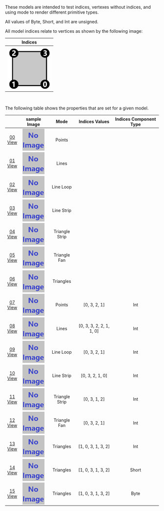 These models are intended to test indices, vertexes without indices, and using mode to render different primitive types.  

All values of Byte, Short, and Int are unsigned.  

All model indices relate to vertices as shown by the following image:  

Indices | 
:---: | 
<img src="Figures/Indices.png" height="144" width="144" align="middle"> |

<br>

The following table shows the properties that are set for a given model.  

|   | sample Image | Mode | Indices Values | Indices Component Type |
| :---: | :---: | :---: | :---: | :---: |
| [00](Mesh_Indices_00.gltf)<br>[View](https://bghgary.github.io/glTF-Asset-Generator/Preview/BabylonJS/?fileName=Mesh_Indices_00.gltf) | [<img src="Thumbnails/Mesh_Indices_00.png" align="middle">](SampleImages/Mesh_Indices_00.png) | Points |   |   |
| [01](Mesh_Indices_01.gltf)<br>[View](https://bghgary.github.io/glTF-Asset-Generator/Preview/BabylonJS/?fileName=Mesh_Indices_01.gltf) | [<img src="Thumbnails/Mesh_Indices_01.png" align="middle">](SampleImages/Mesh_Indices_01.png) | Lines |   |   |
| [02](Mesh_Indices_02.gltf)<br>[View](https://bghgary.github.io/glTF-Asset-Generator/Preview/BabylonJS/?fileName=Mesh_Indices_02.gltf) | [<img src="Thumbnails/Mesh_Indices_02.png" align="middle">](SampleImages/Mesh_Indices_02.png) | Line Loop |   |   |
| [03](Mesh_Indices_03.gltf)<br>[View](https://bghgary.github.io/glTF-Asset-Generator/Preview/BabylonJS/?fileName=Mesh_Indices_03.gltf) | [<img src="Thumbnails/Mesh_Indices_03.png" align="middle">](SampleImages/Mesh_Indices_03.png) | Line Strip |   |   |
| [04](Mesh_Indices_04.gltf)<br>[View](https://bghgary.github.io/glTF-Asset-Generator/Preview/BabylonJS/?fileName=Mesh_Indices_04.gltf) | [<img src="Thumbnails/Mesh_Indices_04.png" align="middle">](SampleImages/Mesh_Indices_04.png) | Triangle Strip |   |   |
| [05](Mesh_Indices_05.gltf)<br>[View](https://bghgary.github.io/glTF-Asset-Generator/Preview/BabylonJS/?fileName=Mesh_Indices_05.gltf) | [<img src="Thumbnails/Mesh_Indices_05.png" align="middle">](SampleImages/Mesh_Indices_05.png) | Triangle Fan |   |   |
| [06](Mesh_Indices_06.gltf)<br>[View](https://bghgary.github.io/glTF-Asset-Generator/Preview/BabylonJS/?fileName=Mesh_Indices_06.gltf) | [<img src="Thumbnails/Mesh_Indices_06.png" align="middle">](SampleImages/Mesh_Indices_06.png) | Triangles |   |   |
| [07](Mesh_Indices_07.gltf)<br>[View](https://bghgary.github.io/glTF-Asset-Generator/Preview/BabylonJS/?fileName=Mesh_Indices_07.gltf) | [<img src="Thumbnails/Mesh_Indices_07.png" align="middle">](SampleImages/Mesh_Indices_07.png) | Points | [0, 3, 2, 1] | Int |
| [08](Mesh_Indices_08.gltf)<br>[View](https://bghgary.github.io/glTF-Asset-Generator/Preview/BabylonJS/?fileName=Mesh_Indices_08.gltf) | [<img src="Thumbnails/Mesh_Indices_08.png" align="middle">](SampleImages/Mesh_Indices_08.png) | Lines | [0, 3, 3, 2, 2, 1, 1, 0] | Int |
| [09](Mesh_Indices_09.gltf)<br>[View](https://bghgary.github.io/glTF-Asset-Generator/Preview/BabylonJS/?fileName=Mesh_Indices_09.gltf) | [<img src="Thumbnails/Mesh_Indices_09.png" align="middle">](SampleImages/Mesh_Indices_09.png) | Line Loop | [0, 3, 2, 1] | Int |
| [10](Mesh_Indices_10.gltf)<br>[View](https://bghgary.github.io/glTF-Asset-Generator/Preview/BabylonJS/?fileName=Mesh_Indices_10.gltf) | [<img src="Thumbnails/Mesh_Indices_10.png" align="middle">](SampleImages/Mesh_Indices_10.png) | Line Strip | [0, 3, 2, 1, 0] | Int |
| [11](Mesh_Indices_11.gltf)<br>[View](https://bghgary.github.io/glTF-Asset-Generator/Preview/BabylonJS/?fileName=Mesh_Indices_11.gltf) | [<img src="Thumbnails/Mesh_Indices_11.png" align="middle">](SampleImages/Mesh_Indices_11.png) | Triangle Strip | [0, 3, 1, 2] | Int |
| [12](Mesh_Indices_12.gltf)<br>[View](https://bghgary.github.io/glTF-Asset-Generator/Preview/BabylonJS/?fileName=Mesh_Indices_12.gltf) | [<img src="Thumbnails/Mesh_Indices_12.png" align="middle">](SampleImages/Mesh_Indices_12.png) | Triangle Fan | [0, 3, 2, 1] | Int |
| [13](Mesh_Indices_13.gltf)<br>[View](https://bghgary.github.io/glTF-Asset-Generator/Preview/BabylonJS/?fileName=Mesh_Indices_13.gltf) | [<img src="Thumbnails/Mesh_Indices_13.png" align="middle">](SampleImages/Mesh_Indices_13.png) | Triangles | [1, 0, 3, 1, 3, 2] | Int |
| [14](Mesh_Indices_14.gltf)<br>[View](https://bghgary.github.io/glTF-Asset-Generator/Preview/BabylonJS/?fileName=Mesh_Indices_14.gltf) | [<img src="Thumbnails/Mesh_Indices_14.png" align="middle">](SampleImages/Mesh_Indices_14.png) | Triangles | [1, 0, 3, 1, 3, 2] | Short |
| [15](Mesh_Indices_15.gltf)<br>[View](https://bghgary.github.io/glTF-Asset-Generator/Preview/BabylonJS/?fileName=Mesh_Indices_15.gltf) | [<img src="Thumbnails/Mesh_Indices_15.png" align="middle">](SampleImages/Mesh_Indices_15.png) | Triangles | [1, 0, 3, 1, 3, 2] | Byte |
 
